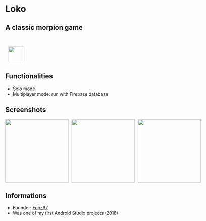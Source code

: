 # Loko

## A classic morpion game

<div>
    <img style="margin: 30px 0 0 10px" src="https://lh3.googleusercontent.com/DbO7Qai0cvH5fzgBNuJD1gNeus8Kj19J9gV_8zkQShrjz_S4_ewCSTKDY5JABWeY4G4e" alt="" width="50" height="50"/>
    <img src="https://lh3.googleusercontent.com/OHDXasT6nvhWKF0FsdUTNfI5egAywBQNhaQvYXg-moGHan8PwraN1mCByqYwGGY5IL_e" alt=""/>
</div>

## Functionalities

- Solo mode
- Multiplayer mode: run with Firebase database

## Screenshots

<div style="display: flex; gap: 10px">
    <img src="https://lh3.googleusercontent.com/0KRAVjGYeyjbkCgkWu-1YtsRUvgbUI7GvIRfKeeasg46AXBwfk19atXy1DzfD6Ou7w" alt="" width="200"/>
    <img src="https://lh3.googleusercontent.com/FtyiLXUh300FBflrQJYl7pxEV75srboPvzdaZoMUMYiGxThzSkri9fY-qaWmZSwxLg" alt="" width="200"/>
    <img src="https://lh3.googleusercontent.com/uLhDx62S36N0bhTSQPvFEItPRUYgAX1T56iRdGH5tx-p8It3Jyorm6oWKCAT76UxSyc" alt="" width="200"/>
</div>

## Informations

- Founder: [Fohz67](https://github.com/Fohz67)
- Was one of my first Android Studio projects (2018)
